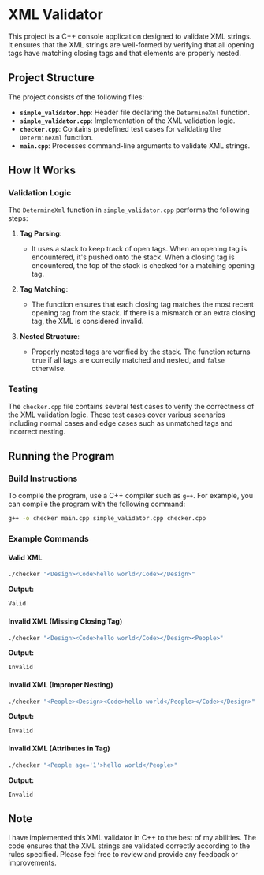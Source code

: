 # XML Validator

This project is a C++ console application designed to validate XML strings. It ensures that the XML strings are well-formed by verifying that all opening tags have matching closing tags and that elements are properly nested.

## Project Structure

The project consists of the following files:

- **`simple_validator.hpp`**: Header file declaring the `DetermineXml` function.
- **`simple_validator.cpp`**: Implementation of the XML validation logic.
- **`checker.cpp`**: Contains predefined test cases for validating the `DetermineXml` function.
- **`main.cpp`**: Processes command-line arguments to validate XML strings.

## How It Works

### Validation Logic

The `DetermineXml` function in `simple_validator.cpp` performs the following steps:

1. **Tag Parsing**:
   - It uses a stack to keep track of open tags. When an opening tag is encountered, it's pushed onto the stack. When a closing tag is encountered, the top of the stack is checked for a matching opening tag.

2. **Tag Matching**:
   - The function ensures that each closing tag matches the most recent opening tag from the stack. If there is a mismatch or an extra closing tag, the XML is considered invalid.

3. **Nested Structure**:
   - Properly nested tags are verified by the stack. The function returns `true` if all tags are correctly matched and nested, and `false` otherwise.

### Testing

The `checker.cpp` file contains several test cases to verify the correctness of the XML validation logic. These test cases cover various scenarios including normal cases and edge cases such as unmatched tags and incorrect nesting.

## Running the Program

### Build Instructions

To compile the program, use a C++ compiler such as `g++`. For example, you can compile the program with the following command:

```sh
g++ -o checker main.cpp simple_validator.cpp checker.cpp
```

### Example Commands

#### Valid XML

```sh
./checker "<Design><Code>hello world</Code></Design>"
```

**Output:**

```
Valid
```

#### Invalid XML (Missing Closing Tag)

```sh
./checker "<Design><Code>hello world</Code></Design><People>"
```

**Output:**

```
Invalid
```

#### Invalid XML (Improper Nesting)

```sh
./checker "<People><Design><Code>hello world</People></Code></Design>"
```

**Output:**

```
Invalid
```

#### Invalid XML (Attributes in Tag)

```sh
./checker "<People age='1'>hello world</People>"
```

**Output:**

```
Invalid
```

## Note

I have implemented this XML validator in C++ to the best of my abilities. The code ensures that the XML strings are validated correctly according to the rules specified. Please feel free to review and provide any feedback or improvements.
